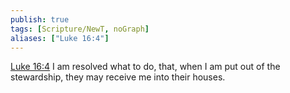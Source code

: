 ```yaml
---
publish: true
tags: [Scripture/NewT, noGraph]
aliases: ["Luke 16:4"]
---
```

[Luke 16:4](https://churchofjesuschrist.org/study/scriptures/nt/luke/16?lang=eng&id=p4#p4) I am resolved what to do, that, when I am put out of the stewardship, they may receive me into their houses.
